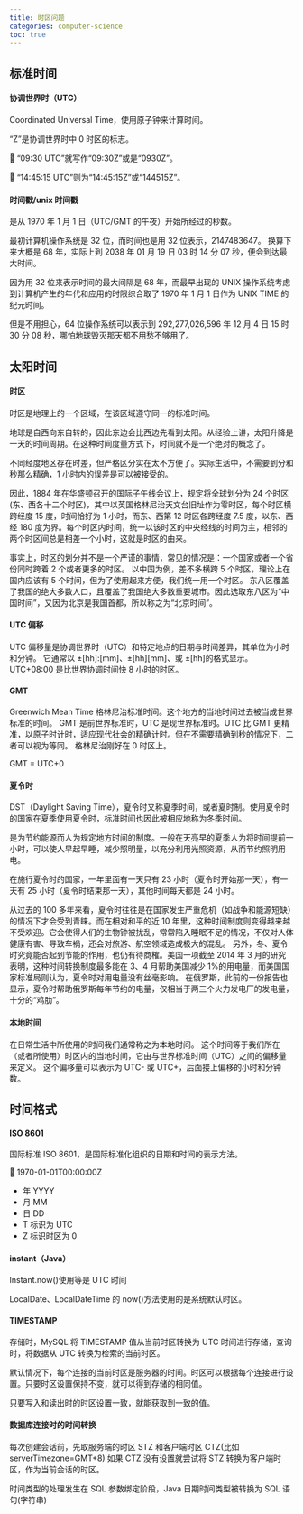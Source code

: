 ```yaml
---
title: 时区问题
categories: computer-science
toc: true
---
```


## 标准时间

#### 协调世界时（UTC）

Coordinated Universal Time，使用原子钟来计算时间。

“Z”是协调世界时中 0 时区的标志。

🌰 “09:30 UTC”就写作“09:30Z”或是“0930Z”。

🌰 “14:45:15 UTC”则为“14:45:15Z”或“144515Z”。

#### 时间戳/unix 时间戳

是从 1970 年 1 月 1 日（UTC/GMT 的午夜）开始所经过的秒数。

最初计算机操作系统是 32 位，而时间也是用 32 位表示，2147483647。
换算下来大概是 68 年，实际上到 2038 年 01 月 19 日 03 时 14 分 07 秒，便会到达最大时间。

因为用 32 位来表示时间的最大间隔是 68 年，而最早出现的 UNIX 操作系统考虑到计算机产生的年代和应用的时限综合取了 1970 年 1 月 1 日作为 UNIX TIME 的纪元时间。

但是不用担心，64 位操作系统可以表示到 292,277,026,596 年 12 月 4 日 15 时 30 分 08 秒，哪怕地球毁灭那天都不用愁不够用了。

## 太阳时间

#### 时区

时区是地理上的一个区域，在该区域遵守同一的标准时间。

地球是自西向东自转的，因此东边会比西边先看到太阳。从经验上讲，太阳升降是一天的时间周期。在这种时间度量方式下，时间就不是一个绝对的概念了。

不同经度地区存在时差，但严格区分实在太不方便了。实际生活中，不需要到分和秒那么精确，1 小时内的误差是可以被接受的。

因此，1884 年在华盛顿召开的国际子午线会议上，规定将全球划分为 24 个时区(东、西各十二个时区)，其中以英国格林尼治天文台旧址作为零时区，每个时区横跨经度 15 度，时间恰好为 1 小时，而东、西第 12 时区各跨经度 7.5 度，以东、西经 180 度为界。每个时区内时间，统一以该时区的中央经线的时间为主，相邻的两个时区间总是相差一个小时，这就是时区的由来。

事实上，时区的划分并不是一个严谨的事情，常见的情况是：一个国家或者一个省份同时跨着 2 个或者更多的时区。
以中国为例，差不多横跨 5 个时区，理论上在国内应该有 5 个时间，但为了使用起来方便，我们统一用一个时区。
东八区覆盖了我国的绝大多数人口，且覆盖了我国绝大多数重要城市。因此选取东八区为“中国时间”，又因为北京是我国首都，所以称之为“北京时间”。

#### UTC 偏移

UTC 偏移量是协调世界时（UTC）和特定地点的日期与时间差异，其单位为小时和分钟。
它通常以 ±[hh]:[mm]、±[hh][mm]、或 ±[hh]的格式显示。
UTC+08:00 是比世界协调时间快 8 小时的时区。

#### GMT

Greenwich Mean Time 格林尼治标准时间。这个地方的当地时间过去被当成世界标准的时间。
GMT 是前世界标准时，UTC 是现世界标准时。UTC 比 GMT 更精准，以原子时计时，适应现代社会的精确计时。但在不需要精确到秒的情况下，二者可以视为等同。
格林尼治刚好在 0 时区上。

GMT = UTC+0

#### 夏令时

DST（Daylight Saving Time），夏令时又称夏季时间，或者夏时制。使用夏令时的国家在夏季使用夏令时，标准时间也因此被相应地称为冬季时间。

是为节约能源而人为规定地方时间的制度。一般在天亮早的夏季人为将时间提前一小时，可以使人早起早睡，减少照明量，以充分利用光照资源，从而节约照明用电。

在施行夏令时的国家，一年里面有一天只有 23 小时（夏令时开始那一天），有一天有 25 小时（夏令时结束那一天），其他时间每天都是 24 小时。

从过去的 100 多年来看，夏令时往往是在国家发生严重危机（如战争和能源短缺）的情况下才会受到青睐。而在相对和平的近 10 年里，这种时间制度则变得越来越不受欢迎。它会使得人们的生物钟被扰乱，常常陷入睡眠不足的情况，不仅对人体健康有害、导致车祸，还会对旅游、航空领域造成极大的混乱。
另外，冬、夏令时究竟能否起到节能的作用，也仍有待商榷。美国一项截至 2014 年 3 月的研究表明，这种时间转换制度最多能在 3、4 月帮助美国减少 1%的用电量，而美国国家标准局则认为，夏令时对用电量没有丝毫影响。
在俄罗斯，此前的一份报告也显示，夏令时帮助俄罗斯每年节约的电量，仅相当于两三个火力发电厂的发电量，十分的“鸡肋”。

#### 本地时间

在日常生活中所使用的时间我们通常称之为本地时间。
这个时间等于我们所在（或者所使用）时区内的当地时间，它由与世界标准时间（UTC）之间的偏移量来定义。
这个偏移量可以表示为 UTC- 或 UTC+，后面接上偏移的小时和分钟数。

## 时间格式

#### ISO 8601

国际标准 ISO 8601，是国际标准化组织的日期和时间的表示方法。

🌰 1970-01-01T00:00:00Z

- 年 YYYY
- 月 MM
- 日 DD
- T 标识为 UTC
- Z 标识时区为 0

#### instant（Java）

Instant.now()使用等是 UTC 时间

LocalDate、LocalDateTime 的 now()方法使用的是系统默认时区。

#### TIMESTAMP

存储时，MySQL 将 TIMESTAMP 值从当前时区转换为 UTC 时间进行存储，查询时，将数据从 UTC 转换为检索的当前时区。

默认情况下，每个连接的当前时区是服务器的时间。时区可以根据每个连接进行设置。只要时区设置保持不变，就可以得到存储的相同值。

只要写入和读出时的时区设置一致，就能获取到一致的值。

#### 数据库连接时的时间转换

每次创建会话前，先取服务端的时区 STZ 和客户端时区 CTZ(比如 serverTimezone=GMT+8)
如果 CTZ 没有设置就尝试将 STZ 转换为客户端时区，作为当前会话的时区。

时间类型的处理发生在 SQL 参数绑定阶段，Java 日期时间类型被转换为 SQL 语句(字符串)